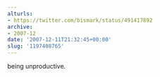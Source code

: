 ```yaml
---
alturls:
- https://twitter.com/bismark/status/491417892
archive:
- 2007-12
date: '2007-12-11T21:32:45+00:00'
slug: '1197408765'
---
```


being unproductive.

